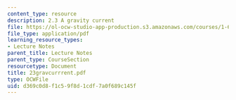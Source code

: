 ```yaml
---
content_type: resource
description: 2.3 A gravity current
file: https://ol-ocw-studio-app-production.s3.amazonaws.com/courses/1-63-advanced-fluid-dynamics-of-the-environment-fall-2002/d369c0d8f1c59f8d1cdf7a0f689c145f_23gravcurrrent.pdf
file_type: application/pdf
learning_resource_types:
- Lecture Notes
parent_title: Lecture Notes
parent_type: CourseSection
resourcetype: Document
title: 23gravcurrrent.pdf
type: OCWFile
uid: d369c0d8-f1c5-9f8d-1cdf-7a0f689c145f
---
```

